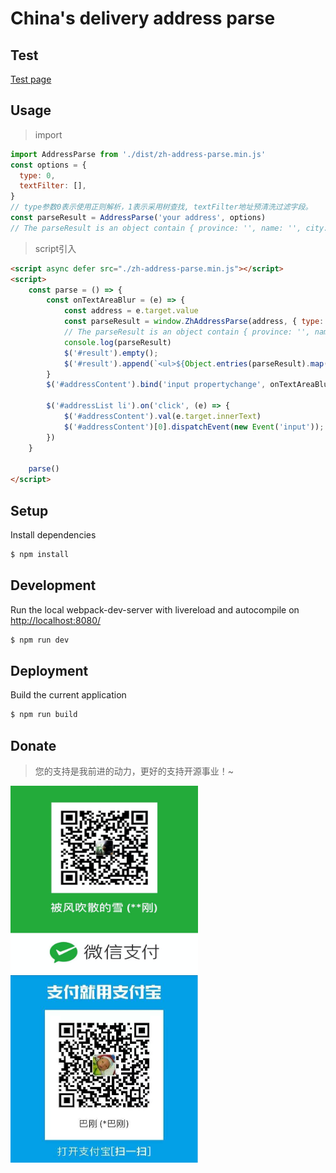 China's delivery address parse
===========
## Test
[Test page](https://ldwonday.github.io/zh-address-parse/)
## Usage
> import

```js
import AddressParse from './dist/zh-address-parse.min.js'
const options = {
  type: 0,
  textFilter: [],
}
// type参数0表示使用正则解析，1表示采用树查找, textFilter地址预清洗过滤字段。
const parseResult = AddressParse('your address', options)
// The parseResult is an object contain { province: '', name: '', city: '', area: '', detail: '', phone: '', postalCode: '' }
```
> script引入

```html
<script async defer src="./zh-address-parse.min.js"></script>
<script>
    const parse = () => {
        const onTextAreaBlur = (e) => {
            const address = e.target.value
            const parseResult = window.ZhAddressParse(address, { type: 0, textFilter: ['电話', '電話', '聯系人'] })
            // The parseResult is an object contain { province: '', name: '', city: '', area: '', detail: '', phone: '', postalCode: '' }
            console.log(parseResult)
            $('#result').empty();
            $('#result').append(`<ul>${Object.entries(parseResult).map(([k, v]) => `<li>${k}：${v}</li>`).join('')}</ul>`)
        }
        $('#addressContent').bind('input propertychange', onTextAreaBlur)

        $('#addressList li').on('click', (e) => {
            $('#addressContent').val(e.target.innerText)
            $('#addressContent')[0].dispatchEvent(new Event('input'));
        })
    }

    parse()
</script>
```

## Setup
Install dependencies
```sh
$ npm install
```

## Development
Run the local webpack-dev-server with livereload and autocompile on [http://localhost:8080/](http://localhost:8080/)
```sh
$ npm run dev
```
## Deployment
Build the current application
```sh
$ npm run build
```
## Donate
> 您的支持是我前进的动力，更好的支持开源事业！~

<span><img src="./assets/images/wechat.png" width="300" height="300"></span>
<span><img src="./assets/images/alipay.png" width="300" height="300"></span>
